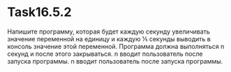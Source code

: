 # Task16.5.2
Напишите программу, которая будет каждую секунду увеличивать значение переменной на единицу и каждую ⅕ секунды выводить в консоль значение этой переменной. Программа должна выполняться n секунд и после этого закрываться.  n вводит пользователь после запуска программы.
n вводит пользователь после запуска программы.
